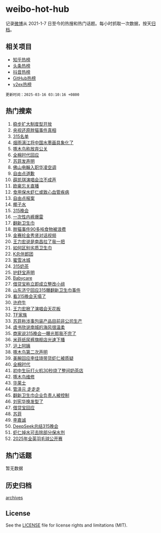 # weibo-hot-hub

记录[微博](https://www.weibo.com)从 2021-1-7 日至今的热搜和热门话题。每小时抓取一次数据，按天[归档](archives)。

## 相关项目

- [知乎热榜](https://github.com/lonnyzhang423/zhihu-hot-hub)
- [头条热榜](https://github.com/lonnyzhang423/toutiao-hot-hub)
- [抖音热榜](https://github.com/lonnyzhang423/douyin-hot-hub)
- [GitHub热榜](https://github.com/lonnyzhang423/github-hot-hub)
- [v2ex热榜](https://github.com/lonnyzhang423/v2ex-hot-hub)


`更新时间：2025-03-16 03:10:16 +0800`

## 热门搜索

1. [稳步扩大制度型开放](https://m.weibo.cn/search?containerid=100103type%3D1%26t%3D10%26q%3D%23%E7%A8%B3%E6%AD%A5%E6%89%A9%E5%A4%A7%E5%88%B6%E5%BA%A6%E5%9E%8B%E5%BC%80%E6%94%BE%23&stream_entry_id=51&isnewpage=1&extparam=seat%3D1%26pos%3D0%26filter_type%3Drealtimehot%26stream_entry_id%3D51%26c_type%3D51%26q%3D%2523%25E7%25A8%25B3%25E6%25AD%25A5%25E6%2589%25A9%25E5%25A4%25A7%25E5%2588%25B6%25E5%25BA%25A6%25E5%259E%258B%25E5%25BC%2580%25E6%2594%25BE%2523%26dgr%3D0%26cate%3D10103%26display_time%3D1742065815%26pre_seqid%3D17420658151570304772962)
1. [央视还原胖猫事件真相](https://m.weibo.cn/search?containerid=100103type%3D1%26t%3D10%26q%3D%23%E5%A4%AE%E8%A7%86%E8%BF%98%E5%8E%9F%E8%83%96%E7%8C%AB%E4%BA%8B%E4%BB%B6%E7%9C%9F%E7%9B%B8%23&stream_entry_id=31&isnewpage=1&extparam=seat%3D1%26band_rank%3D1%26pos%3D0%26flag%3D16%26realpos%3D1%26lcate%3D5001%26filter_type%3Drealtimehot%26stream_entry_id%3D31%26c_type%3D31%26q%3D%2523%25E5%25A4%25AE%25E8%25A7%2586%25E8%25BF%2598%25E5%258E%259F%25E8%2583%2596%25E7%258C%25AB%25E4%25BA%258B%25E4%25BB%25B6%25E7%259C%259F%25E7%259B%25B8%2523%26dgr%3D0%26cate%3D5001%26display_time%3D1742065815%26pre_seqid%3D17420658151570304772962)
1. [315名单](https://m.weibo.cn/search?containerid=100103type%3D1%26t%3D10%26q%3D315%E5%90%8D%E5%8D%95&stream_entry_id=31&isnewpage=1&extparam=seat%3D1%26band_rank%3D2%26pos%3D1%26flag%3D16%26realpos%3D2%26lcate%3D5001%26filter_type%3Drealtimehot%26stream_entry_id%3D31%26c_type%3D31%26q%3D315%25E5%2590%258D%25E5%258D%2595%26dgr%3D0%26cate%3D5001%26display_time%3D1742065815%26pre_seqid%3D17420658151570304772962)
1. [烟雨漓江将中国水墨画具象化了](https://m.weibo.cn/search?containerid=100103type%3D1%26t%3D10%26q%3D%23%E7%83%9F%E9%9B%A8%E6%BC%93%E6%B1%9F%E5%B0%86%E4%B8%AD%E5%9B%BD%E6%B0%B4%E5%A2%A8%E7%94%BB%E5%85%B7%E8%B1%A1%E5%8C%96%E4%BA%86%23&stream_entry_id=31&isnewpage=1&extparam=seat%3D1%26band_rank%3D3%26pos%3D2%26flag%3D0%26realpos%3D3%26lcate%3D5001%26filter_type%3Drealtimehot%26stream_entry_id%3D31%26c_type%3D31%26q%3D%2523%25E7%2583%259F%25E9%259B%25A8%25E6%25BC%2593%25E6%25B1%259F%25E5%25B0%2586%25E4%25B8%25AD%25E5%259B%25BD%25E6%25B0%25B4%25E5%25A2%25A8%25E7%2594%25BB%25E5%2585%25B7%25E8%25B1%25A1%25E5%258C%2596%25E4%25BA%2586%2523%26dgr%3D0%26cate%3D5001%26display_time%3D1742065815%26pre_seqid%3D17420658151570304772962)
1. [啄木鸟称放弃公关](https://m.weibo.cn/search?containerid=100103type%3D1%26t%3D10%26q%3D%23%E5%95%84%E6%9C%A8%E9%B8%9F%E7%A7%B0%E6%94%BE%E5%BC%83%E5%85%AC%E5%85%B3%23&stream_entry_id=31&isnewpage=1&extparam=seat%3D1%26band_rank%3D4%26pos%3D3%26flag%3D2%26realpos%3D4%26lcate%3D5001%26filter_type%3Drealtimehot%26stream_entry_id%3D31%26c_type%3D31%26q%3D%2523%25E5%2595%2584%25E6%259C%25A8%25E9%25B8%259F%25E7%25A7%25B0%25E6%2594%25BE%25E5%25BC%2583%25E5%2585%25AC%25E5%2585%25B3%2523%26dgr%3D0%26cate%3D5001%26display_time%3D1742065815%26pre_seqid%3D17420658151570304772962)
1. [全棉时代回应](https://m.weibo.cn/search?containerid=100103type%3D1%26t%3D10%26q%3D%23%E5%85%A8%E6%A3%89%E6%97%B6%E4%BB%A3%E5%9B%9E%E5%BA%94%23&stream_entry_id=31&isnewpage=1&extparam=seat%3D1%26band_rank%3D5%26pos%3D4%26flag%3D16%26realpos%3D5%26lcate%3D5001%26filter_type%3Drealtimehot%26stream_entry_id%3D31%26c_type%3D31%26q%3D%2523%25E5%2585%25A8%25E6%25A3%2589%25E6%2597%25B6%25E4%25BB%25A3%25E5%259B%259E%25E5%25BA%2594%2523%26dgr%3D0%26cate%3D5001%26display_time%3D1742065815%26pre_seqid%3D17420658151570304772962)
1. [苏菲发声明](https://m.weibo.cn/search?containerid=100103type%3D1%26t%3D10%26q%3D%23%E8%8B%8F%E8%8F%B2%E5%8F%91%E5%A3%B0%E6%98%8E%23&stream_entry_id=31&isnewpage=1&extparam=seat%3D1%26band_rank%3D6%26pos%3D5%26flag%3D2%26realpos%3D6%26lcate%3D5001%26filter_type%3Drealtimehot%26stream_entry_id%3D31%26c_type%3D31%26q%3D%2523%25E8%258B%258F%25E8%258F%25B2%25E5%258F%2591%25E5%25A3%25B0%25E6%2598%258E%2523%26dgr%3D0%26cate%3D5001%26display_time%3D1742065815%26pre_seqid%3D17420658151570304772962)
1. [佛山电翰入职华凌空调](https://m.weibo.cn/search?containerid=100103type%3D1%26t%3D10%26q%3D%23%E4%BD%9B%E5%B1%B1%E7%94%B5%E7%BF%B0%E5%85%A5%E8%81%8C%E5%8D%8E%E5%87%8C%E7%A9%BA%E8%B0%83%23&stream_entry_id=31&isnewpage=1&extparam=seat%3D1%26adid%3D279216%26band_rank%3D7%26pos%3D6%26is_ad_pos%3D1%26lcate%3D5001%26stream_entry_id%3D31%26filter_type%3Drealtimehot%26topic_ad%3D1%26c_type%3D31%26q%3D%2523%25E4%25BD%259B%25E5%25B1%25B1%25E7%2594%25B5%25E7%25BF%25B0%25E5%2585%25A5%25E8%2581%258C%25E5%258D%258E%25E5%2587%258C%25E7%25A9%25BA%25E8%25B0%2583%2523%26dgr%3D0%26cate%3D5001%26display_time%3D1742065815%26pre_seqid%3D17420658151570304772962)
1. [自由点道歉](https://m.weibo.cn/search?containerid=100103type%3D1%26t%3D10%26q%3D%23%E8%87%AA%E7%94%B1%E7%82%B9%E9%81%93%E6%AD%89%23&stream_entry_id=31&isnewpage=1&extparam=seat%3D1%26band_rank%3D7%26pos%3D7%26flag%3D16%26realpos%3D7%26lcate%3D5001%26filter_type%3Drealtimehot%26stream_entry_id%3D31%26c_type%3D31%26q%3D%2523%25E8%2587%25AA%25E7%2594%25B1%25E7%2582%25B9%25E9%2581%2593%25E6%25AD%2589%2523%26dgr%3D0%26cate%3D5001%26display_time%3D1742065815%26pre_seqid%3D17420658151570304772962)
1. [薛凯琪演唱会泣不成声](https://m.weibo.cn/search?containerid=100103type%3D1%26t%3D10%26q%3D%23%E8%96%9B%E5%87%AF%E7%90%AA%E6%BC%94%E5%94%B1%E4%BC%9A%E6%B3%A3%E4%B8%8D%E6%88%90%E5%A3%B0%23&stream_entry_id=31&isnewpage=1&extparam=seat%3D1%26band_rank%3D8%26pos%3D8%26flag%3D2%26realpos%3D8%26lcate%3D5001%26filter_type%3Drealtimehot%26stream_entry_id%3D31%26c_type%3D31%26q%3D%2523%25E8%2596%259B%25E5%2587%25AF%25E7%2590%25AA%25E6%25BC%2594%25E5%2594%25B1%25E4%25BC%259A%25E6%25B3%25A3%25E4%25B8%258D%25E6%2588%2590%25E5%25A3%25B0%2523%26dgr%3D0%26cate%3D5001%26display_time%3D1742065815%26pre_seqid%3D17420658151570304772962)
1. [欧豪忘关直播](https://m.weibo.cn/search?containerid=100103type%3D1%26t%3D10%26q%3D%23%E6%AC%A7%E8%B1%AA%E5%BF%98%E5%85%B3%E7%9B%B4%E6%92%AD%23&stream_entry_id=31&isnewpage=1&extparam=seat%3D1%26band_rank%3D9%26pos%3D9%26flag%3D2%26realpos%3D9%26lcate%3D5001%26filter_type%3Drealtimehot%26stream_entry_id%3D31%26c_type%3D31%26q%3D%2523%25E6%25AC%25A7%25E8%25B1%25AA%25E5%25BF%2598%25E5%2585%25B3%25E7%259B%25B4%25E6%2592%25AD%2523%26dgr%3D0%26cate%3D5001%26display_time%3D1742065815%26pre_seqid%3D17420658151570304772962)
1. [食用保水虾仁或致心血管疾病](https://m.weibo.cn/search?containerid=100103type%3D1%26t%3D10%26q%3D%23%E9%A3%9F%E7%94%A8%E4%BF%9D%E6%B0%B4%E8%99%BE%E4%BB%81%E6%88%96%E8%87%B4%E5%BF%83%E8%A1%80%E7%AE%A1%E7%96%BE%E7%97%85%23&stream_entry_id=31&isnewpage=1&extparam=seat%3D1%26band_rank%3D10%26pos%3D10%26flag%3D1%26realpos%3D10%26lcate%3D5001%26filter_type%3Drealtimehot%26stream_entry_id%3D31%26c_type%3D31%26q%3D%2523%25E9%25A3%259F%25E7%2594%25A8%25E4%25BF%259D%25E6%25B0%25B4%25E8%2599%25BE%25E4%25BB%2581%25E6%2588%2596%25E8%2587%25B4%25E5%25BF%2583%25E8%25A1%2580%25E7%25AE%25A1%25E7%2596%25BE%25E7%2597%2585%2523%26dgr%3D0%26cate%3D5001%26display_time%3D1742065815%26pre_seqid%3D17420658151570304772962)
1. [自由点报案](https://m.weibo.cn/search?containerid=100103type%3D1%26t%3D10%26q%3D%23%E8%87%AA%E7%94%B1%E7%82%B9%E6%8A%A5%E6%A1%88%23&stream_entry_id=31&isnewpage=1&extparam=seat%3D1%26band_rank%3D11%26pos%3D11%26flag%3D2%26realpos%3D11%26lcate%3D5001%26filter_type%3Drealtimehot%26stream_entry_id%3D31%26c_type%3D31%26q%3D%2523%25E8%2587%25AA%25E7%2594%25B1%25E7%2582%25B9%25E6%258A%25A5%25E6%25A1%2588%2523%26dgr%3D0%26cate%3D5001%26display_time%3D1742065815%26pre_seqid%3D17420658151570304772962)
1. [椰子水](https://m.weibo.cn/search?containerid=100103type%3D1%26t%3D10%26q%3D%E6%A4%B0%E5%AD%90%E6%B0%B4&stream_entry_id=31&isnewpage=1&extparam=seat%3D1%26band_rank%3D12%26pos%3D12%26flag%3D2%26realpos%3D12%26lcate%3D5001%26filter_type%3Drealtimehot%26stream_entry_id%3D31%26c_type%3D31%26q%3D%25E6%25A4%25B0%25E5%25AD%2590%25E6%25B0%25B4%26dgr%3D0%26cate%3D5001%26display_time%3D1742065815%26pre_seqid%3D17420658151570304772962)
1. [315晚会](https://m.weibo.cn/search?containerid=100103type%3D1%26t%3D10%26q%3D%23315%E6%99%9A%E4%BC%9A%23&stream_entry_id=31&isnewpage=1&extparam=seat%3D1%26band_rank%3D13%26pos%3D13%26flag%3D0%26realpos%3D13%26lcate%3D5001%26filter_type%3Drealtimehot%26stream_entry_id%3D31%26c_type%3D31%26q%3D%2523315%25E6%2599%259A%25E4%25BC%259A%2523%26dgr%3D0%26cate%3D5001%26display_time%3D1742065815%26pre_seqid%3D17420658151570304772962)
1. [一次性内裤爆雷](https://m.weibo.cn/search?containerid=100103type%3D1%26t%3D10%26q%3D%23%E4%B8%80%E6%AC%A1%E6%80%A7%E5%86%85%E8%A3%A4%E7%88%86%E9%9B%B7%23&stream_entry_id=31&isnewpage=1&extparam=seat%3D1%26band_rank%3D14%26pos%3D14%26flag%3D0%26realpos%3D14%26lcate%3D5001%26filter_type%3Drealtimehot%26stream_entry_id%3D31%26c_type%3D31%26q%3D%2523%25E4%25B8%2580%25E6%25AC%25A1%25E6%2580%25A7%25E5%2586%2585%25E8%25A3%25A4%25E7%2588%2586%25E9%259B%25B7%2523%26dgr%3D0%26cate%3D5001%26display_time%3D1742065815%26pre_seqid%3D17420658151570304772962)
1. [翻新卫生巾](https://m.weibo.cn/search?containerid=100103type%3D1%26t%3D10%26q%3D%23%E7%BF%BB%E6%96%B0%E5%8D%AB%E7%94%9F%E5%B7%BE%23&stream_entry_id=31&isnewpage=1&extparam=seat%3D1%26band_rank%3D15%26pos%3D15%26flag%3D0%26realpos%3D15%26lcate%3D5001%26filter_type%3Drealtimehot%26stream_entry_id%3D31%26c_type%3D31%26q%3D%2523%25E7%25BF%25BB%25E6%2596%25B0%25E5%258D%25AB%25E7%2594%259F%25E5%25B7%25BE%2523%26dgr%3D0%26cate%3D5001%26display_time%3D1742065815%26pre_seqid%3D17420658151570304772962)
1. [胖猫事件90多吨食物被浪费](https://m.weibo.cn/search?containerid=100103type%3D1%26t%3D10%26q%3D%23%E8%83%96%E7%8C%AB%E4%BA%8B%E4%BB%B690%E5%A4%9A%E5%90%A8%E9%A3%9F%E7%89%A9%E8%A2%AB%E6%B5%AA%E8%B4%B9%23&stream_entry_id=31&isnewpage=1&extparam=seat%3D1%26band_rank%3D16%26pos%3D16%26flag%3D0%26realpos%3D16%26lcate%3D5001%26filter_type%3Drealtimehot%26stream_entry_id%3D31%26c_type%3D31%26q%3D%2523%25E8%2583%2596%25E7%258C%25AB%25E4%25BA%258B%25E4%25BB%25B690%25E5%25A4%259A%25E5%2590%25A8%25E9%25A3%259F%25E7%2589%25A9%25E8%25A2%25AB%25E6%25B5%25AA%25E8%25B4%25B9%2523%26dgr%3D0%26cate%3D5001%26display_time%3D1742065815%26pre_seqid%3D17420658151570304772962)
1. [金赛纶金秀贤对话视频](https://m.weibo.cn/search?containerid=100103type%3D1%26t%3D10%26q%3D%23%E9%87%91%E8%B5%9B%E7%BA%B6%E9%87%91%E7%A7%80%E8%B4%A4%E5%AF%B9%E8%AF%9D%E8%A7%86%E9%A2%91%23&stream_entry_id=31&isnewpage=1&extparam=seat%3D1%26band_rank%3D17%26pos%3D17%26flag%3D2%26realpos%3D17%26lcate%3D5001%26filter_type%3Drealtimehot%26stream_entry_id%3D31%26c_type%3D31%26q%3D%2523%25E9%2587%2591%25E8%25B5%259B%25E7%25BA%25B6%25E9%2587%2591%25E7%25A7%2580%25E8%25B4%25A4%25E5%25AF%25B9%25E8%25AF%259D%25E8%25A7%2586%25E9%25A2%2591%2523%26dgr%3D0%26cate%3D5001%26display_time%3D1742065815%26pre_seqid%3D17420658151570304772962)
1. [王力宏说是南昌拉了我一把](https://m.weibo.cn/search?containerid=100103type%3D1%26t%3D10%26q%3D%23%E7%8E%8B%E5%8A%9B%E5%AE%8F%E8%AF%B4%E6%98%AF%E5%8D%97%E6%98%8C%E6%8B%89%E4%BA%86%E6%88%91%E4%B8%80%E6%8A%8A%23&stream_entry_id=31&isnewpage=1&extparam=seat%3D1%26band_rank%3D18%26pos%3D18%26flag%3D0%26realpos%3D18%26lcate%3D5001%26filter_type%3Drealtimehot%26stream_entry_id%3D31%26c_type%3D31%26q%3D%2523%25E7%258E%258B%25E5%258A%259B%25E5%25AE%258F%25E8%25AF%25B4%25E6%2598%25AF%25E5%258D%2597%25E6%2598%258C%25E6%258B%2589%25E4%25BA%2586%25E6%2588%2591%25E4%25B8%2580%25E6%258A%258A%2523%26dgr%3D0%26cate%3D5001%26display_time%3D1742065815%26pre_seqid%3D17420658151570304772962)
1. [如何区别劣质卫生巾](https://m.weibo.cn/search?containerid=100103type%3D1%26t%3D10%26q%3D%23%E5%A6%82%E4%BD%95%E5%8C%BA%E5%88%AB%E5%8A%A3%E8%B4%A8%E5%8D%AB%E7%94%9F%E5%B7%BE%23&stream_entry_id=31&isnewpage=1&extparam=seat%3D1%26band_rank%3D19%26pos%3D19%26flag%3D0%26realpos%3D19%26lcate%3D5001%26filter_type%3Drealtimehot%26stream_entry_id%3D31%26c_type%3D31%26q%3D%2523%25E5%25A6%2582%25E4%25BD%2595%25E5%258C%25BA%25E5%2588%25AB%25E5%258A%25A3%25E8%25B4%25A8%25E5%258D%25AB%25E7%2594%259F%25E5%25B7%25BE%2523%26dgr%3D0%26cate%3D5001%26display_time%3D1742065815%26pre_seqid%3D17420658151570304772962)
1. [K总伴郎团](https://m.weibo.cn/search?containerid=100103type%3D1%26t%3D10%26q%3D%23K%E6%80%BB%E4%BC%B4%E9%83%8E%E5%9B%A2%23&stream_entry_id=31&isnewpage=1&extparam=seat%3D1%26band_rank%3D20%26pos%3D20%26flag%3D1%26realpos%3D20%26lcate%3D5001%26filter_type%3Drealtimehot%26stream_entry_id%3D31%26c_type%3D31%26q%3D%2523K%25E6%2580%25BB%25E4%25BC%25B4%25E9%2583%258E%25E5%259B%25A2%2523%26dgr%3D0%26cate%3D5001%26display_time%3D1742065815%26pre_seqid%3D17420658151570304772962)
1. [蜜雪冰城](https://m.weibo.cn/search?containerid=100103type%3D1%26t%3D10%26q%3D%E8%9C%9C%E9%9B%AA%E5%86%B0%E5%9F%8E&stream_entry_id=31&isnewpage=1&extparam=seat%3D1%26band_rank%3D21%26pos%3D21%26flag%3D0%26realpos%3D21%26lcate%3D5001%26filter_type%3Drealtimehot%26stream_entry_id%3D31%26c_type%3D31%26q%3D%25E8%259C%259C%25E9%259B%25AA%25E5%2586%25B0%25E5%259F%258E%26dgr%3D0%26cate%3D5001%26display_time%3D1742065815%26pre_seqid%3D17420658151570304772962)
1. [315奶茶](https://m.weibo.cn/search?containerid=100103type%3D1%26t%3D10%26q%3D315%E5%A5%B6%E8%8C%B6&stream_entry_id=31&isnewpage=1&extparam=seat%3D1%26band_rank%3D22%26pos%3D22%26flag%3D0%26realpos%3D22%26lcate%3D5001%26filter_type%3Drealtimehot%26stream_entry_id%3D31%26c_type%3D31%26q%3D315%25E5%25A5%25B6%25E8%258C%25B6%26dgr%3D0%26cate%3D5001%26display_time%3D1742065815%26pre_seqid%3D17420658151570304772962)
1. [护舒宝声明](https://m.weibo.cn/search?containerid=100103type%3D1%26t%3D10%26q%3D%23%E6%8A%A4%E8%88%92%E5%AE%9D%E5%A3%B0%E6%98%8E%23&stream_entry_id=31&isnewpage=1&extparam=seat%3D1%26band_rank%3D23%26pos%3D23%26flag%3D0%26realpos%3D23%26lcate%3D5001%26filter_type%3Drealtimehot%26stream_entry_id%3D31%26c_type%3D31%26q%3D%2523%25E6%258A%25A4%25E8%2588%2592%25E5%25AE%259D%25E5%25A3%25B0%25E6%2598%258E%2523%26dgr%3D0%26cate%3D5001%26display_time%3D1742065815%26pre_seqid%3D17420658151570304772962)
1. [Babycare](https://m.weibo.cn/search?containerid=100103type%3D1%26t%3D10%26q%3DBabycare&stream_entry_id=31&isnewpage=1&extparam=seat%3D1%26band_rank%3D24%26pos%3D24%26flag%3D0%26realpos%3D24%26lcate%3D5001%26filter_type%3Drealtimehot%26stream_entry_id%3D31%26c_type%3D31%26q%3DBabycare%26dgr%3D0%26cate%3D5001%26display_time%3D1742065815%26pre_seqid%3D17420658151570304772962)
1. [借贷宝称立即成立整改小组](https://m.weibo.cn/search?containerid=100103type%3D1%26t%3D10%26q%3D%23%E5%80%9F%E8%B4%B7%E5%AE%9D%E7%A7%B0%E7%AB%8B%E5%8D%B3%E6%88%90%E7%AB%8B%E6%95%B4%E6%94%B9%E5%B0%8F%E7%BB%84%23&stream_entry_id=31&isnewpage=1&extparam=seat%3D1%26band_rank%3D25%26pos%3D25%26flag%3D1%26realpos%3D25%26lcate%3D5001%26filter_type%3Drealtimehot%26stream_entry_id%3D31%26c_type%3D31%26q%3D%2523%25E5%2580%259F%25E8%25B4%25B7%25E5%25AE%259D%25E7%25A7%25B0%25E7%25AB%258B%25E5%258D%25B3%25E6%2588%2590%25E7%25AB%258B%25E6%2595%25B4%25E6%2594%25B9%25E5%25B0%258F%25E7%25BB%2584%2523%26dgr%3D0%26cate%3D5001%26display_time%3D1742065815%26pre_seqid%3D17420658151570304772962)
1. [山东济宁回应315曝翻新卫生巾事件](https://m.weibo.cn/search?containerid=100103type%3D1%26t%3D10%26q%3D%23%E5%B1%B1%E4%B8%9C%E6%B5%8E%E5%AE%81%E5%9B%9E%E5%BA%94315%E6%9B%9D%E7%BF%BB%E6%96%B0%E5%8D%AB%E7%94%9F%E5%B7%BE%E4%BA%8B%E4%BB%B6%23&stream_entry_id=31&isnewpage=1&extparam=seat%3D1%26band_rank%3D26%26pos%3D26%26flag%3D0%26realpos%3D26%26lcate%3D5001%26filter_type%3Drealtimehot%26stream_entry_id%3D31%26c_type%3D31%26q%3D%2523%25E5%25B1%25B1%25E4%25B8%259C%25E6%25B5%258E%25E5%25AE%2581%25E5%259B%259E%25E5%25BA%2594315%25E6%259B%259D%25E7%25BF%25BB%25E6%2596%25B0%25E5%258D%25AB%25E7%2594%259F%25E5%25B7%25BE%25E4%25BA%258B%25E4%25BB%25B6%2523%26dgr%3D0%26cate%3D5001%26display_time%3D1742065815%26pre_seqid%3D17420658151570304772962)
1. [看315晚会天塌了](https://m.weibo.cn/search?containerid=100103type%3D1%26t%3D10%26q%3D%E7%9C%8B315%E6%99%9A%E4%BC%9A%E5%A4%A9%E5%A1%8C%E4%BA%86&stream_entry_id=31&isnewpage=1&extparam=seat%3D1%26band_rank%3D27%26pos%3D27%26flag%3D0%26realpos%3D27%26lcate%3D5001%26filter_type%3Drealtimehot%26stream_entry_id%3D31%26c_type%3D31%26q%3D%25E7%259C%258B315%25E6%2599%259A%25E4%25BC%259A%25E5%25A4%25A9%25E5%25A1%258C%25E4%25BA%2586%26dgr%3D0%26cate%3D5001%26display_time%3D1742065815%26pre_seqid%3D17420658151570304772962)
1. [许府牛](https://m.weibo.cn/search?containerid=100103type%3D1%26t%3D10%26q%3D%E8%AE%B8%E5%BA%9C%E7%89%9B&stream_entry_id=31&isnewpage=1&extparam=seat%3D1%26band_rank%3D28%26pos%3D28%26flag%3D0%26realpos%3D28%26lcate%3D5001%26filter_type%3Drealtimehot%26stream_entry_id%3D31%26c_type%3D31%26q%3D%25E8%25AE%25B8%25E5%25BA%259C%25E7%2589%259B%26dgr%3D0%26cate%3D5001%26display_time%3D1742065815%26pre_seqid%3D17420658151570304772962)
1. [王力宏掀了演唱会天花板](https://m.weibo.cn/search?containerid=100103type%3D1%26t%3D10%26q%3D%E7%8E%8B%E5%8A%9B%E5%AE%8F%E6%8E%80%E4%BA%86%E6%BC%94%E5%94%B1%E4%BC%9A%E5%A4%A9%E8%8A%B1%E6%9D%BF&stream_entry_id=31&isnewpage=1&extparam=seat%3D1%26band_rank%3D29%26pos%3D29%26flag%3D0%26realpos%3D29%26lcate%3D5001%26filter_type%3Drealtimehot%26stream_entry_id%3D31%26c_type%3D31%26q%3D%25E7%258E%258B%25E5%258A%259B%25E5%25AE%258F%25E6%258E%2580%25E4%25BA%2586%25E6%25BC%2594%25E5%2594%25B1%25E4%25BC%259A%25E5%25A4%25A9%25E8%258A%25B1%25E6%259D%25BF%26dgr%3D0%26cate%3D5001%26display_time%3D1742065815%26pre_seqid%3D17420658151570304772962)
1. [TF家族](https://m.weibo.cn/search?containerid=100103type%3D1%26t%3D10%26q%3DTF%E5%AE%B6%E6%97%8F&stream_entry_id=31&isnewpage=1&extparam=seat%3D1%26band_rank%3D30%26pos%3D30%26flag%3D0%26realpos%3D30%26lcate%3D5001%26filter_type%3Drealtimehot%26stream_entry_id%3D31%26c_type%3D31%26q%3DTF%25E5%25AE%25B6%25E6%2597%258F%26dgr%3D0%26cate%3D5001%26display_time%3D1742065815%26pre_seqid%3D17420658151570304772962)
1. [苏菲称涉事包装产品目前非公司生产](https://m.weibo.cn/search?containerid=100103type%3D1%26t%3D10%26q%3D%23%E8%8B%8F%E8%8F%B2%E7%A7%B0%E6%B6%89%E4%BA%8B%E5%8C%85%E8%A3%85%E4%BA%A7%E5%93%81%E7%9B%AE%E5%89%8D%E9%9D%9E%E5%85%AC%E5%8F%B8%E7%94%9F%E4%BA%A7%23&stream_entry_id=31&isnewpage=1&extparam=seat%3D1%26band_rank%3D31%26pos%3D31%26flag%3D1%26realpos%3D31%26lcate%3D5001%26filter_type%3Drealtimehot%26stream_entry_id%3D31%26c_type%3D31%26q%3D%2523%25E8%258B%258F%25E8%258F%25B2%25E7%25A7%25B0%25E6%25B6%2589%25E4%25BA%258B%25E5%258C%2585%25E8%25A3%2585%25E4%25BA%25A7%25E5%2593%2581%25E7%259B%25AE%25E5%2589%258D%25E9%259D%259E%25E5%2585%25AC%25E5%258F%25B8%25E7%2594%259F%25E4%25BA%25A7%2523%26dgr%3D0%26cate%3D5001%26display_time%3D1742065815%26pre_seqid%3D17420658151570304772962)
1. [虞书欣说南城的海风很温柔](https://m.weibo.cn/search?containerid=100103type%3D1%26t%3D10%26q%3D%23%E8%99%9E%E4%B9%A6%E6%AC%A3%E8%AF%B4%E5%8D%97%E5%9F%8E%E7%9A%84%E6%B5%B7%E9%A3%8E%E5%BE%88%E6%B8%A9%E6%9F%94%23&stream_entry_id=31&isnewpage=1&extparam=seat%3D1%26band_rank%3D32%26pos%3D32%26flag%3D0%26realpos%3D32%26lcate%3D5001%26filter_type%3Drealtimehot%26stream_entry_id%3D31%26c_type%3D31%26q%3D%2523%25E8%2599%259E%25E4%25B9%25A6%25E6%25AC%25A3%25E8%25AF%25B4%25E5%258D%2597%25E5%259F%258E%25E7%259A%2584%25E6%25B5%25B7%25E9%25A3%258E%25E5%25BE%2588%25E6%25B8%25A9%25E6%259F%2594%2523%26dgr%3D0%26cate%3D5001%26display_time%3D1742065815%26pre_seqid%3D17420658151570304772962)
1. [商家说315晚会一曝光那我不完了](https://m.weibo.cn/search?containerid=100103type%3D1%26t%3D10%26q%3D%23%E5%95%86%E5%AE%B6%E8%AF%B4315%E6%99%9A%E4%BC%9A%E4%B8%80%E6%9B%9D%E5%85%89%E9%82%A3%E6%88%91%E4%B8%8D%E5%AE%8C%E4%BA%86%23&stream_entry_id=31&isnewpage=1&extparam=seat%3D1%26band_rank%3D33%26pos%3D33%26flag%3D0%26realpos%3D33%26lcate%3D5001%26filter_type%3Drealtimehot%26stream_entry_id%3D31%26c_type%3D31%26q%3D%2523%25E5%2595%2586%25E5%25AE%25B6%25E8%25AF%25B4315%25E6%2599%259A%25E4%25BC%259A%25E4%25B8%2580%25E6%259B%259D%25E5%2585%2589%25E9%2582%25A3%25E6%2588%2591%25E4%25B8%258D%25E5%25AE%258C%25E4%25BA%2586%2523%26dgr%3D0%26cate%3D5001%26display_time%3D1742065815%26pre_seqid%3D17420658151570304772962)
1. [米菲纸尿裤旗舰店光速下播](https://m.weibo.cn/search?containerid=100103type%3D1%26t%3D10%26q%3D%23%E7%B1%B3%E8%8F%B2%E7%BA%B8%E5%B0%BF%E8%A3%A4%E6%97%97%E8%88%B0%E5%BA%97%E5%85%89%E9%80%9F%E4%B8%8B%E6%92%AD%23&stream_entry_id=31&isnewpage=1&extparam=seat%3D1%26band_rank%3D34%26pos%3D34%26flag%3D1%26realpos%3D34%26lcate%3D5001%26filter_type%3Drealtimehot%26stream_entry_id%3D31%26c_type%3D31%26q%3D%2523%25E7%25B1%25B3%25E8%258F%25B2%25E7%25BA%25B8%25E5%25B0%25BF%25E8%25A3%25A4%25E6%2597%2597%25E8%2588%25B0%25E5%25BA%2597%25E5%2585%2589%25E9%2580%259F%25E4%25B8%258B%25E6%2592%25AD%2523%26dgr%3D0%26cate%3D5001%26display_time%3D1742065815%26pre_seqid%3D17420658151570304772962)
1. [沪上阿姨](https://m.weibo.cn/search?containerid=100103type%3D1%26t%3D10%26q%3D%E6%B2%AA%E4%B8%8A%E9%98%BF%E5%A7%A8&stream_entry_id=31&isnewpage=1&extparam=seat%3D1%26band_rank%3D35%26pos%3D35%26flag%3D0%26realpos%3D35%26lcate%3D5001%26filter_type%3Drealtimehot%26stream_entry_id%3D31%26c_type%3D31%26q%3D%25E6%25B2%25AA%25E4%25B8%258A%25E9%2598%25BF%25E5%25A7%25A8%26dgr%3D0%26cate%3D5001%26display_time%3D1742065815%26pre_seqid%3D17420658151570304772962)
1. [啄木鸟第二次声明](https://m.weibo.cn/search?containerid=100103type%3D1%26t%3D10%26q%3D%23%E5%95%84%E6%9C%A8%E9%B8%9F%E7%AC%AC%E4%BA%8C%E6%AC%A1%E5%A3%B0%E6%98%8E%23&stream_entry_id=31&isnewpage=1&extparam=seat%3D1%26band_rank%3D36%26pos%3D36%26flag%3D0%26realpos%3D36%26lcate%3D5001%26filter_type%3Drealtimehot%26stream_entry_id%3D31%26c_type%3D31%26q%3D%2523%25E5%2595%2584%25E6%259C%25A8%25E9%25B8%259F%25E7%25AC%25AC%25E4%25BA%258C%25E6%25AC%25A1%25E5%25A3%25B0%25E6%2598%258E%2523%26dgr%3D0%26cate%3D5001%26display_time%3D1742065815%26pre_seqid%3D17420658151570304772962)
1. [美腕回应李佳琦带货虾仁被质疑](https://m.weibo.cn/search?containerid=100103type%3D1%26t%3D10%26q%3D%23%E7%BE%8E%E8%85%95%E5%9B%9E%E5%BA%94%E6%9D%8E%E4%BD%B3%E7%90%A6%E5%B8%A6%E8%B4%A7%E8%99%BE%E4%BB%81%E8%A2%AB%E8%B4%A8%E7%96%91%23&stream_entry_id=31&isnewpage=1&extparam=seat%3D1%26band_rank%3D37%26pos%3D37%26flag%3D0%26realpos%3D37%26lcate%3D5001%26filter_type%3Drealtimehot%26stream_entry_id%3D31%26c_type%3D31%26q%3D%2523%25E7%25BE%258E%25E8%2585%2595%25E5%259B%259E%25E5%25BA%2594%25E6%259D%258E%25E4%25BD%25B3%25E7%2590%25A6%25E5%25B8%25A6%25E8%25B4%25A7%25E8%2599%25BE%25E4%25BB%2581%25E8%25A2%25AB%25E8%25B4%25A8%25E7%2596%2591%2523%26dgr%3D0%26cate%3D5001%26display_time%3D1742065815%26pre_seqid%3D17420658151570304772962)
1. [全棉时代](https://m.weibo.cn/search?containerid=100103type%3D1%26t%3D10%26q%3D%E5%85%A8%E6%A3%89%E6%97%B6%E4%BB%A3&stream_entry_id=31&isnewpage=1&extparam=seat%3D1%26band_rank%3D38%26pos%3D38%26flag%3D0%26realpos%3D38%26lcate%3D5001%26filter_type%3Drealtimehot%26stream_entry_id%3D31%26c_type%3D31%26q%3D%25E5%2585%25A8%25E6%25A3%2589%25E6%2597%25B6%25E4%25BB%25A3%26dgr%3D0%26cate%3D5001%26display_time%3D1742065815%26pre_seqid%3D17420658151570304772962)
1. [初中生玩打火机30秒烧了整间奶茶店](https://m.weibo.cn/search?containerid=100103type%3D1%26t%3D10%26q%3D%23%E5%88%9D%E4%B8%AD%E7%94%9F%E7%8E%A9%E6%89%93%E7%81%AB%E6%9C%BA30%E7%A7%92%E7%83%A7%E4%BA%86%E6%95%B4%E9%97%B4%E5%A5%B6%E8%8C%B6%E5%BA%97%23&stream_entry_id=31&isnewpage=1&extparam=seat%3D1%26band_rank%3D39%26pos%3D39%26flag%3D1%26realpos%3D39%26lcate%3D5001%26filter_type%3Drealtimehot%26stream_entry_id%3D31%26c_type%3D31%26q%3D%2523%25E5%2588%259D%25E4%25B8%25AD%25E7%2594%259F%25E7%258E%25A9%25E6%2589%2593%25E7%2581%25AB%25E6%259C%25BA30%25E7%25A7%2592%25E7%2583%25A7%25E4%25BA%2586%25E6%2595%25B4%25E9%2597%25B4%25E5%25A5%25B6%25E8%258C%25B6%25E5%25BA%2597%2523%26dgr%3D0%26cate%3D5001%26display_time%3D1742065815%26pre_seqid%3D17420658151570304772962)
1. [啄木鸟维修](https://m.weibo.cn/search?containerid=100103type%3D1%26t%3D10%26q%3D%E5%95%84%E6%9C%A8%E9%B8%9F%E7%BB%B4%E4%BF%AE&stream_entry_id=31&isnewpage=1&extparam=seat%3D1%26band_rank%3D40%26pos%3D40%26flag%3D0%26realpos%3D40%26lcate%3D5001%26filter_type%3Drealtimehot%26stream_entry_id%3D31%26c_type%3D31%26q%3D%25E5%2595%2584%25E6%259C%25A8%25E9%25B8%259F%25E7%25BB%25B4%25E4%25BF%25AE%26dgr%3D0%26cate%3D5001%26display_time%3D1742065815%26pre_seqid%3D17420658151570304772962)
1. [华莱士](https://m.weibo.cn/search?containerid=100103type%3D1%26t%3D10%26q%3D%23%E5%8D%8E%E8%8E%B1%E5%A3%AB%23&stream_entry_id=31&isnewpage=1&extparam=seat%3D1%26band_rank%3D41%26pos%3D41%26flag%3D0%26realpos%3D41%26lcate%3D5001%26filter_type%3Drealtimehot%26stream_entry_id%3D31%26c_type%3D31%26q%3D%2523%25E5%258D%258E%25E8%258E%25B1%25E5%25A3%25AB%2523%26dgr%3D0%26cate%3D5001%26display_time%3D1742065815%26pre_seqid%3D17420658151570304772962)
1. [管泽元 走走走](https://m.weibo.cn/search?containerid=100103type%3D1%26t%3D10%26q%3D%E7%AE%A1%E6%B3%BD%E5%85%83+%E8%B5%B0%E8%B5%B0%E8%B5%B0&stream_entry_id=31&isnewpage=1&extparam=seat%3D1%26band_rank%3D42%26pos%3D42%26flag%3D0%26realpos%3D42%26lcate%3D5001%26filter_type%3Drealtimehot%26stream_entry_id%3D31%26c_type%3D31%26q%3D%25E7%25AE%25A1%25E6%25B3%25BD%25E5%2585%2583%2520%25E8%25B5%25B0%25E8%25B5%25B0%25E8%25B5%25B0%26dgr%3D0%26cate%3D5001%26display_time%3D1742065815%26pre_seqid%3D17420658151570304772962)
1. [翻新卫生巾企业负责人被控制](https://m.weibo.cn/search?containerid=100103type%3D1%26t%3D10%26q%3D%23%E7%BF%BB%E6%96%B0%E5%8D%AB%E7%94%9F%E5%B7%BE%E4%BC%81%E4%B8%9A%E8%B4%9F%E8%B4%A3%E4%BA%BA%E8%A2%AB%E6%8E%A7%E5%88%B6%23&stream_entry_id=31&isnewpage=1&extparam=seat%3D1%26band_rank%3D43%26pos%3D43%26flag%3D0%26realpos%3D43%26lcate%3D5001%26filter_type%3Drealtimehot%26stream_entry_id%3D31%26c_type%3D31%26q%3D%2523%25E7%25BF%25BB%25E6%2596%25B0%25E5%258D%25AB%25E7%2594%259F%25E5%25B7%25BE%25E4%25BC%2581%25E4%25B8%259A%25E8%25B4%259F%25E8%25B4%25A3%25E4%25BA%25BA%25E8%25A2%25AB%25E6%258E%25A7%25E5%2588%25B6%2523%26dgr%3D0%26cate%3D5001%26display_time%3D1742065815%26pre_seqid%3D17420658151570304772962)
1. [刘宪华换发型了](https://m.weibo.cn/search?containerid=100103type%3D1%26t%3D10%26q%3D%E5%88%98%E5%AE%AA%E5%8D%8E%E6%8D%A2%E5%8F%91%E5%9E%8B%E4%BA%86&stream_entry_id=31&isnewpage=1&extparam=seat%3D1%26band_rank%3D44%26pos%3D44%26flag%3D0%26realpos%3D44%26lcate%3D5001%26filter_type%3Drealtimehot%26stream_entry_id%3D31%26c_type%3D31%26q%3D%25E5%2588%2598%25E5%25AE%25AA%25E5%258D%258E%25E6%258D%25A2%25E5%258F%2591%25E5%259E%258B%25E4%25BA%2586%26dgr%3D0%26cate%3D5001%26display_time%3D1742065815%26pre_seqid%3D17420658151570304772962)
1. [借贷宝回应](https://m.weibo.cn/search?containerid=100103type%3D1%26t%3D10%26q%3D%23%E5%80%9F%E8%B4%B7%E5%AE%9D%E5%9B%9E%E5%BA%94%23&stream_entry_id=31&isnewpage=1&extparam=seat%3D1%26band_rank%3D45%26pos%3D45%26flag%3D0%26realpos%3D45%26lcate%3D5001%26filter_type%3Drealtimehot%26stream_entry_id%3D31%26c_type%3D31%26q%3D%2523%25E5%2580%259F%25E8%25B4%25B7%25E5%25AE%259D%25E5%259B%259E%25E5%25BA%2594%2523%26dgr%3D0%26cate%3D5001%26display_time%3D1742065815%26pre_seqid%3D17420658151570304772962)
1. [苏菲](https://m.weibo.cn/search?containerid=100103type%3D1%26t%3D10%26q%3D%E8%8B%8F%E8%8F%B2&stream_entry_id=31&isnewpage=1&extparam=seat%3D1%26band_rank%3D46%26pos%3D46%26flag%3D0%26realpos%3D46%26lcate%3D5001%26filter_type%3Drealtimehot%26stream_entry_id%3D31%26c_type%3D31%26q%3D%25E8%258B%258F%25E8%258F%25B2%26dgr%3D0%26cate%3D5001%26display_time%3D1742065815%26pre_seqid%3D17420658151570304772962)
1. [李嘉诚](https://m.weibo.cn/search?containerid=100103type%3D1%26t%3D10%26q%3D%E6%9D%8E%E5%98%89%E8%AF%9A&stream_entry_id=31&isnewpage=1&extparam=seat%3D1%26band_rank%3D47%26pos%3D47%26flag%3D0%26realpos%3D47%26lcate%3D5001%26filter_type%3Drealtimehot%26stream_entry_id%3D31%26c_type%3D31%26q%3D%25E6%259D%258E%25E5%2598%2589%25E8%25AF%259A%26dgr%3D0%26cate%3D5001%26display_time%3D1742065815%26pre_seqid%3D17420658151570304772962)
1. [DeepSeek总结315晚会](https://m.weibo.cn/search?containerid=100103type%3D1%26t%3D10%26q%3D%23DeepSeek%E6%80%BB%E7%BB%93315%E6%99%9A%E4%BC%9A%23&stream_entry_id=31&isnewpage=1&extparam=seat%3D1%26band_rank%3D48%26pos%3D48%26flag%3D0%26realpos%3D48%26lcate%3D5001%26filter_type%3Drealtimehot%26stream_entry_id%3D31%26c_type%3D31%26q%3D%2523DeepSeek%25E6%2580%25BB%25E7%25BB%2593315%25E6%2599%259A%25E4%25BC%259A%2523%26dgr%3D0%26cate%3D5001%26display_time%3D1742065815%26pre_seqid%3D17420658151570304772962)
1. [虾仁焯水可去除部分保水剂](https://m.weibo.cn/search?containerid=100103type%3D1%26t%3D10%26q%3D%23%E8%99%BE%E4%BB%81%E7%84%AF%E6%B0%B4%E5%8F%AF%E5%8E%BB%E9%99%A4%E9%83%A8%E5%88%86%E4%BF%9D%E6%B0%B4%E5%89%82%23&stream_entry_id=31&isnewpage=1&extparam=seat%3D1%26band_rank%3D49%26pos%3D49%26flag%3D1%26realpos%3D49%26lcate%3D5001%26filter_type%3Drealtimehot%26stream_entry_id%3D31%26c_type%3D31%26q%3D%2523%25E8%2599%25BE%25E4%25BB%2581%25E7%2584%25AF%25E6%25B0%25B4%25E5%258F%25AF%25E5%258E%25BB%25E9%2599%25A4%25E9%2583%25A8%25E5%2588%2586%25E4%25BF%259D%25E6%25B0%25B4%25E5%2589%2582%2523%26dgr%3D0%26cate%3D5001%26display_time%3D1742065815%26pre_seqid%3D17420658151570304772962)
1. [2025年全英羽毛球公开赛](https://m.weibo.cn/search?containerid=100103type%3D1%26t%3D10%26q%3D%232025%E5%B9%B4%E5%85%A8%E8%8B%B1%E7%BE%BD%E6%AF%9B%E7%90%83%E5%85%AC%E5%BC%80%E8%B5%9B%23&stream_entry_id=31&isnewpage=1&extparam=seat%3D1%26band_rank%3D50%26pos%3D50%26flag%3D1%26realpos%3D50%26lcate%3D5001%26filter_type%3Drealtimehot%26stream_entry_id%3D31%26c_type%3D31%26q%3D%25232025%25E5%25B9%25B4%25E5%2585%25A8%25E8%258B%25B1%25E7%25BE%25BD%25E6%25AF%259B%25E7%2590%2583%25E5%2585%25AC%25E5%25BC%2580%25E8%25B5%259B%2523%26dgr%3D0%26cate%3D5001%26display_time%3D1742065815%26pre_seqid%3D17420658151570304772962)

## 热门话题

暂无数据

## 历史归档

[archives](archives)

## License

See the [LICENSE](LICENSE) file for license rights and limitations (MIT).
